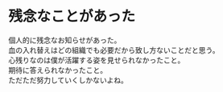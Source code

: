 # 残念なことがあった
個人的に残念なお知らせがあった。   
血の入れ替えはどの組織でも必要だから致し方ないことだと思う。   
心残りなのは僕が活躍する姿を見せられなかったこと。   
期待に答えられなかったこと。    
ただただ努力していくしかないよね。   
